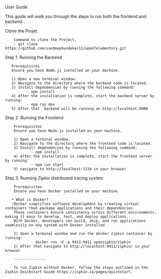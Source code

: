 User Guide

This guide will walk you through the steps to run both the frontend and backend .

Clone the Projet.

        Command to clone the Project, 
        - git clone https://github.com/sandeepkundekar11/openTelementory.git


Step 1. Running the Backend
       
       Prerequisites
       Ensure you have Node.js installed on your machine.
       
       1) Open a new terminal window.
       2) Navigate to the directory where the backend code is located.
       3) Install dependencies by running the following command:
              - npm install
       4) After the installation is complete, start the backend server by running:
              - npm run dev  
       5) After that  backend will be running on http://localhost:8000 



Step 2. Running the Frontend

        Prerequisites
        Ensure you have Node.js installed on your machine.

        1) Open a terminal window.
        2) Navigate to the directory where the frontend code is located.
        3) Install dependencies by running the following command:
                - npm install
        4) After the installation is complete, start the frontend server by running:
                - npm run start
        5) navigate to http://localhost:1234 in your browser





Step 3. Running Zipkin distributed tracing system

        Prerequisites
        Ensure you have Docker installed on your machine.
        
       * What is Docker?
       -Docker simplifies software development by creating virtual containers that package applications and their dependencies. 
        These containers ensure consistency across different environments, making it easy to develop, test, and deploy applications. 
        With Docker, developers can build, ship, and run applications seamlessly on any system with Docker installed

        1) Open a terminal window and run the docker zipkin container by running:
                - docker run -d -p 9411:9411 openzipkin/zipkin 
        2) After that navigate to http://localhost:9411/zipkin/ in your browser

        ---------------

        To run Zipkin without Docker, follow the steps outlined in the Zipkin Quickstart Guide https://zipkin.io/pages/quickstart.





